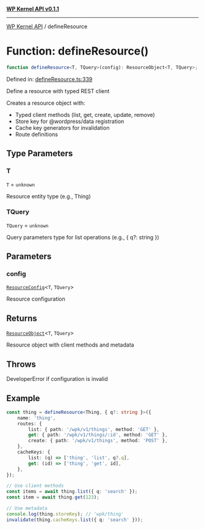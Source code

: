 [**WP Kernel API v0.1.1**](../README.md)

---

[WP Kernel API](../README.md) / defineResource

# Function: defineResource()

```ts
function defineResource<T, TQuery>(config): ResourceObject<T, TQuery>;
```

Defined in: [defineResource.ts:339](https://github.com/theGeekist/wp-kernel/blob/main/packages/kernel/src/resource/defineResource.ts#L339)

Define a resource with typed REST client

Creates a resource object with:

- Typed client methods (list, get, create, update, remove)
- Store key for @wordpress/data registration
- Cache key generators for invalidation
- Route definitions

## Type Parameters

### T

`T` = `unknown`

Resource entity type (e.g., Thing)

### TQuery

`TQuery` = `unknown`

Query parameters type for list operations (e.g., { q?: string })

## Parameters

### config

[`ResourceConfig`](../interfaces/ResourceConfig.md)\<`T`, `TQuery`\>

Resource configuration

## Returns

[`ResourceObject`](../interfaces/ResourceObject.md)\<`T`, `TQuery`\>

Resource object with client methods and metadata

## Throws

DeveloperError if configuration is invalid

## Example

```ts
const thing = defineResource<Thing, { q?: string }>({
	name: 'thing',
	routes: {
		list: { path: '/wpk/v1/things', method: 'GET' },
		get: { path: '/wpk/v1/things/:id', method: 'GET' },
		create: { path: '/wpk/v1/things', method: 'POST' },
	},
	cacheKeys: {
		list: (q) => ['thing', 'list', q?.q],
		get: (id) => ['thing', 'get', id],
	},
});

// Use client methods
const items = await thing.list({ q: 'search' });
const item = await thing.get(123);

// Use metadata
console.log(thing.storeKey); // 'wpk/thing'
invalidate(thing.cacheKeys.list({ q: 'search' }));
```
